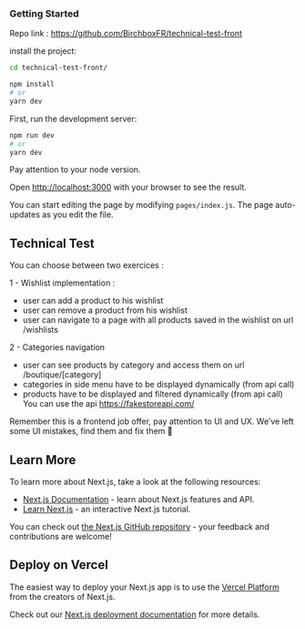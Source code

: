 ### Getting Started

Repo link : https://github.com/BirchboxFR/technical-test-front

install the project:
```bash
cd technical-test-front/

npm install
# or
yarn dev
```

First, run the development server:

```bash
npm run dev
# or
yarn dev
```

Pay attention to your node version.

Open [http://localhost:3000](~http://localhost:3000~) with your browser to see the result.

You can start editing the page by modifying `pages/index.js`. The page auto-updates as you edit the file.

## Technical Test
You can choose between two exercices :

1 - Wishlist implementation :
- user can add a product to his wishlist
- user can remove a product from his wishlist
- user can navigate to a page with all products saved in the wishlist on url /wishlists

2 - Categories navigation
- user can see products by category and access them on url /boutique/[category]
- categories in side menu have to be displayed dynamically (from api call)
- products have to be displayed and filtered dynamically (from api call)
You can use the api https://fakestoreapi.com/

Remember this is a frontend job offer, pay attention to UI and UX. We’ve left some UI mistakes, find them and fix them 🙂

## Learn More

To learn more about Next.js, take a look at the following resources:

- [Next.js Documentation](~https://nextjs.org/docs~) - learn about Next.js features and API.
- [Learn Next.js](~https://nextjs.org/learn~) - an interactive Next.js tutorial.

You can check out [the Next.js GitHub repository](~https://github.com/vercel/next.js/~) - your feedback and contributions are welcome!

## Deploy on Vercel

The easiest way to deploy your Next.js app is to use the [Vercel Platform](~https://vercel.com/import?utm_medium=default-template&filter=next.js&utm_source=create-next-app&utm_campaign=create-next-app-readme~) from the creators of Next.js.

Check out our [Next.js deployment documentation](~https://nextjs.org/docs/deployment~) for more details.

